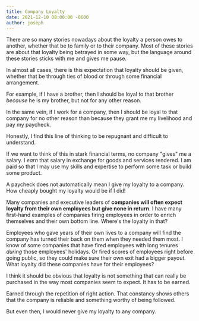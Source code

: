 ```yaml
---
title: Company Loyalty
date: 2021-12-10 08:00:00 -0600
author: joseph
---
```


There are so many stories nowadays about the loyalty a person owes to another, whether that be to family or to their company. Most of these stories are about that loyalty being betrayed in some way, but the language around these stories sticks with me and gives me pause.

In almost all cases, there is this expectation that loyalty should be given, whether that be through ties of blood or through some financial arrangement.

For example, if I have a brother, then I should be loyal to that brother *because* he is my brother, but not for any other reason.

In the same vein, if I work for a company, then I should be loyal to that company for no other reason than because they grant me my livelihood and pay my paycheck.

Honestly, I find this line of thinking to be repugnant and difficult to understand.

If we want to think of this in stark financial terms, no company "gives" me a salary. I *earn* that salary in exchange for goods and services rendered. I am paid so that I may use my skills and expertise to perform some task or build some product.

A paycheck does not automatically mean I give my loyalty to a company. How cheaply bought my loyalty would be if I did!

Many companies and executive leaders of **companies will often expect loyalty from their own employees but give none in return**. I have many first-hand examples of companies firing employees in order to enrich themselves and their own bottom line. Where's the loyalty in that?

Employees who gave years of their own lives to a company will find the company has turned their back on them when they needed them most. I know of some companies that have fired employees with long tenures *during* those employees' holidays. Or fired scores of employees right before going public, so they could make sure their own exit had a bigger payout. What loyalty did these companies have for their employees?

I think it should be obvious that loyalty is not something that can really be purchased in the way most companies seem to expect. It has to be earned.

Earned through the repetition of right action. That constancy shows others that the company is reliable and something worthy of being followed.

But even then, I would never give my loyalty to any company.
